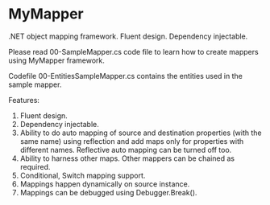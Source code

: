 # MyMapper
.NET object mapping framework. Fluent design. Dependency injectable.

Please read 00-SampleMapper.cs code file to learn how to create mappers using MyMapper framework.

Codefile 00-EntitiesSampleMapper.cs contains the entities used in the sample mapper.

Features:

1.	Fluent design.
2.	Dependency injectable.
3.  Ability to do auto mapping of source and destination properties (with the same name) using reflection 
	and add maps only for properties with different names. Reflective auto mapping can be turned off too.
4.	Ability to harness other maps. Other mappers can be chained as required.
5.	Conditional, Switch mapping support.
6.	Mappings happen dynamically on source instance.
7.	Mappings can be debugged using Debugger.Break().
